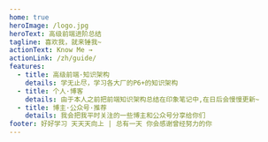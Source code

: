 ```yaml
---
home: true
heroImage: /logo.jpg
heroText: 高级前端进阶总结
tagline: 喜欢我，就来锤我~
actionText: Know Me →
actionLink: /zh/guide/
features:
  - title: 高级前端·知识架构
    details: 学无止尽，学习各大厂的P6+的知识架构
  - title: 个人·博客
    details: 由于本人之前把前端知识架构总结在印象笔记中,在日后会慢慢更新~
  - title: 博主·公众号·推荐
    details: 我会把我平时关注的一些博主和公众号分享给你们
footer: 好好学习 天天天向上 | 总有一天 你会感谢曾经努力的你
---
```

